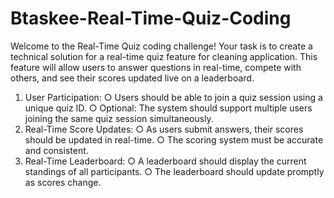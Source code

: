 # Btaskee-Real-Time-Quiz-Coding
Welcome to the Real-Time Quiz coding challenge! Your task is to create a technical solution for a real-time quiz feature for cleaning application. This feature will allow users to answer questions in real-time, compete with others, and see their scores updated live on a leaderboard.
1. User Participation:
○ Users should be able to join a quiz session using a unique quiz ID.
○ Optional: The system should support multiple users joining the same quiz
session simultaneously.
2. Real-Time Score Updates:
○ As users submit answers, their scores should be updated in real-time.
○ The scoring system must be accurate and consistent.
3. Real-Time Leaderboard:
○ A leaderboard should display the current standings of all participants.
○ The leaderboard should update promptly as scores change.
